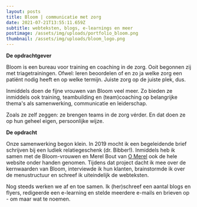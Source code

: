 ```yaml
---
layout: posts
title: Bloom | communicatie met zorg
date: 2021-07-21T13:55:11.659Z
subtitle: webteksten, blogs, e-learnings en meer
postimage: /assets/img/uploads/portfolio_bloom.png
thumbnail: /assets/img/uploads/bloom_logo.png
---
```

**De opdrachtgever**

Bloom is een bureau voor training en coaching in de zorg. Ooit begonnen zij met triagetrainingen. Ofwel: leren beoordelen of en zo ja welke zorg een patiënt nodig heeft en op welke termijn. Juiste zorg op de juiste plek, dus.

Inmiddels doen de fijne vrouwen van Bloom veel meer. Zo bieden ze inmiddels ook training, teambuilding en (team)coaching op belangrijke thema's als samenwerking, communicatie en leiderschap.

Zoals ze zelf zeggen: ze brengen teams in de zorg vérder. En dat doen ze op hun geheel eigen, persoonlijke wijze.

**De opdracht**

Onze samenwerking begon klein. In 2019 mocht ik een begeleidende brief schrijven bij een ludiek relatiegeschenk (dr. Bibber!). Inmiddels heb ik samen met de Bloom-vrouwen en Merel Bout van [O Merel](https://www.o-merel.nl/) ook de hele website onder handen genomen. Tijdens dat project dacht ik mee over de kernwaarden van Bloom, interviewde ik hun klanten, brainstormde ik over de menustructuur en schreef ik uiteindelijk de webteksten. 

Nog steeds werken we af en toe samen. Ik (her)schreef een aantal blogs en flyers, redigeerde een e-learning en stelde meerdere e-mails en brieven op - om maar wat te noemen.